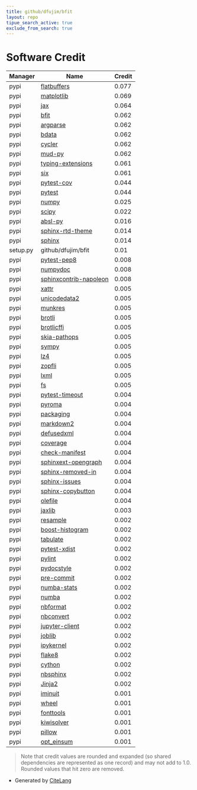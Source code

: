 ```yaml
---
title: github/dfujim/bfit
layout: repo
tipue_search_active: true
exclude_from_search: true
---
```

# Software Credit

|Manager|Name|Credit|
|-------|----|------|
|pypi|[flatbuffers](https://google.github.io/flatbuffers/)|0.077|
|pypi|[matplotlib](https://matplotlib.org)|0.069|
|pypi|[jax](https://github.com/google/jax)|0.064|
|pypi|[bfit](https://github.com/dfujim/bfit)|0.062|
|pypi|[argparse](https://github.com/ThomasWaldmann/argparse/)|0.062|
|pypi|[bdata](https://github.com/dfujim/bdata)|0.062|
|pypi|[cycler](https://github.com/matplotlib/cycler)|0.062|
|pypi|[mud-py](https://github.com/dfujim/mudpy)|0.062|
|pypi|[typing-extensions](https://pypi.org/project/typing-extensions)|0.061|
|pypi|[six](https://pypi.org/project/six)|0.061|
|pypi|[pytest-cov](https://pypi.org/project/pytest-cov)|0.044|
|pypi|[pytest](https://pypi.org/project/pytest)|0.044|
|pypi|[numpy](https://pypi.org/project/numpy)|0.025|
|pypi|[scipy](https://pypi.org/project/scipy)|0.022|
|pypi|[absl-py](https://github.com/abseil/abseil-py)|0.016|
|pypi|[sphinx-rtd-theme](https://pypi.org/project/sphinx-rtd-theme)|0.014|
|pypi|[sphinx](https://pypi.org/project/sphinx)|0.014|
|setup.py|github/dfujim/bfit|0.01|
|pypi|[pytest-pep8](https://pypi.org/project/pytest-pep8)|0.008|
|pypi|[numpydoc](https://pypi.org/project/numpydoc)|0.008|
|pypi|[sphinxcontrib-napoleon](https://pypi.org/project/sphinxcontrib-napoleon)|0.008|
|pypi|[xattr](https://pypi.org/project/xattr)|0.005|
|pypi|[unicodedata2](https://pypi.org/project/unicodedata2)|0.005|
|pypi|[munkres](https://pypi.org/project/munkres)|0.005|
|pypi|[brotli](https://pypi.org/project/brotli)|0.005|
|pypi|[brotlicffi](https://pypi.org/project/brotlicffi)|0.005|
|pypi|[skia-pathops](https://pypi.org/project/skia-pathops)|0.005|
|pypi|[sympy](https://pypi.org/project/sympy)|0.005|
|pypi|[lz4](https://pypi.org/project/lz4)|0.005|
|pypi|[zopfli](https://pypi.org/project/zopfli)|0.005|
|pypi|[lxml](https://pypi.org/project/lxml)|0.005|
|pypi|[fs](https://pypi.org/project/fs)|0.005|
|pypi|[pytest-timeout](https://pypi.org/project/pytest-timeout)|0.004|
|pypi|[pyroma](https://pypi.org/project/pyroma)|0.004|
|pypi|[packaging](https://pypi.org/project/packaging)|0.004|
|pypi|[markdown2](https://pypi.org/project/markdown2)|0.004|
|pypi|[defusedxml](https://pypi.org/project/defusedxml)|0.004|
|pypi|[coverage](https://pypi.org/project/coverage)|0.004|
|pypi|[check-manifest](https://pypi.org/project/check-manifest)|0.004|
|pypi|[sphinxext-opengraph](https://pypi.org/project/sphinxext-opengraph)|0.004|
|pypi|[sphinx-removed-in](https://pypi.org/project/sphinx-removed-in)|0.004|
|pypi|[sphinx-issues](https://pypi.org/project/sphinx-issues)|0.004|
|pypi|[sphinx-copybutton](https://pypi.org/project/sphinx-copybutton)|0.004|
|pypi|[olefile](https://pypi.org/project/olefile)|0.004|
|pypi|[jaxlib](https://github.com/google/jax)|0.003|
|pypi|[resample](http://github.com/resample-project/resample)|0.002|
|pypi|[boost-histogram](https://github.com/scikit-hep/boost-histogram)|0.002|
|pypi|[tabulate](https://pypi.org/project/tabulate)|0.002|
|pypi|[pytest-xdist](https://pypi.org/project/pytest-xdist)|0.002|
|pypi|[pylint](https://pypi.org/project/pylint)|0.002|
|pypi|[pydocstyle](https://pypi.org/project/pydocstyle)|0.002|
|pypi|[pre-commit](https://pypi.org/project/pre-commit)|0.002|
|pypi|[numba-stats](https://pypi.org/project/numba-stats)|0.002|
|pypi|[numba](https://pypi.org/project/numba)|0.002|
|pypi|[nbformat](https://pypi.org/project/nbformat)|0.002|
|pypi|[nbconvert](https://pypi.org/project/nbconvert)|0.002|
|pypi|[jupyter-client](https://pypi.org/project/jupyter-client)|0.002|
|pypi|[joblib](https://pypi.org/project/joblib)|0.002|
|pypi|[ipykernel](https://pypi.org/project/ipykernel)|0.002|
|pypi|[flake8](https://pypi.org/project/flake8)|0.002|
|pypi|[cython](https://pypi.org/project/cython)|0.002|
|pypi|[nbsphinx](https://pypi.org/project/nbsphinx)|0.002|
|pypi|[Jinja2](https://pypi.org/project/Jinja2)|0.002|
|pypi|[iminuit](http://github.com/scikit-hep/iminuit)|0.001|
|pypi|[wheel](https://github.com/pypa/wheel)|0.001|
|pypi|[fonttools](http://github.com/fonttools/fonttools)|0.001|
|pypi|[kiwisolver](https://github.com/nucleic/kiwi)|0.001|
|pypi|[pillow](https://python-pillow.org)|0.001|
|pypi|[opt_einsum](https://github.com/dgasmith/opt_einsum)|0.001|


> Note that credit values are rounded and expanded (so shared dependencies are represented as one record) and may not add to 1.0. Rounded values that hit zero are removed.


- Generated by [CiteLang](https://github.com/vsoch/citelang)
